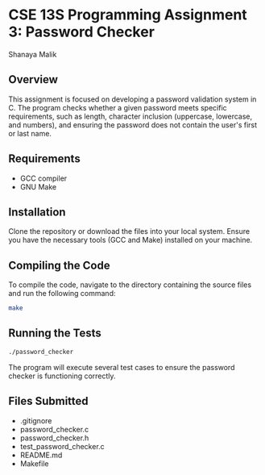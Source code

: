# CSE 13S Programming Assignment 3: Password Checker

Shanaya Malik

## Overview

This assignment is focused on developing a password validation system in C. The program checks whether a given password meets specific requirements, such as length, character inclusion (uppercase, lowercase, and numbers), and ensuring the password does not contain the user's first or last name.

## Requirements

- GCC compiler
- GNU Make

## Installation

Clone the repository or download the files into your local system. Ensure you have the necessary tools (GCC and Make) installed on your machine.

## Compiling the Code

To compile the code, navigate to the directory containing the source files and run the following command:

```sh
make
``` 

## Running the Tests

```sh
./password_checker
``` 

The program will execute several test cases to ensure the password checker is functioning correctly.


## Files Submitted

- .gitignore
- password_checker.c
- password_checker.h
- test_password_checker.c
- README.md
- Makefile
